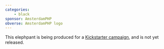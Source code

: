 ```yaml
---
categories:
    - black
sponsor: AmsterdamPHP
obverse: AmsterdamPHP logo
---
```

This elephpant is being produced for a [Kickstarter campaign](https://www.kickstarter.com/projects/rdohms/the-amsterdamphp-elephpant),
and is not yet released.
